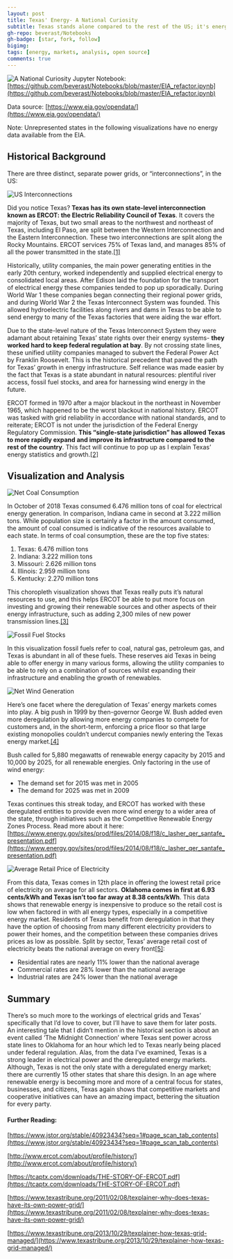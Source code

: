 ```yaml
---
layout: post
title: Texas' Energy- A National Curiosity
subtitle: Texas stands alone compared to the rest of the US; it's energy market is deregulated allowing for high levels of competition between providers and greater innovation.
gh-repo: beverast/Notebooks
gh-badge: [star, fork, follow]
bigimg:
tags: [energy, markets, analysis, open source]
comments: true
---
```


![A National Curiosity](/img/all_combined_transparent3.png)
Jupyter Notebook: [https://github.com/beverast/Notebooks/blob/master/EIA_refactor.ipynb](https://github.com/beverast/Notebooks/blob/master/EIA_refactor.ipynb)

Data source: [https://www.eia.gov/opendata/](https://www.eia.gov/opendata/)

Note: Unrepresented states in the following visualizations have no energy data available from the EIA.

## Historical Background
There are three distinct, separate power grids, or “interconnections”, in the US:

![US Interconnections](http://thestatedtruth.com/wp-content/uploads/2017/04/US-Electrical-Grid.png)

Did you notice Texas? **Texas has its own state-level interconnection known as ERCOT: the Electric Reliability Council of Texas**. It covers the majority of Texas, but two small areas to the northwest and northeast of Texas, including El Paso, are split between the Western Interconnection and the Eastern Interconnection. These two interconnections are split along the Rocky Mountains. ERCOT services 75% of Texas land, and manages 85% of all the power transmitted in the state.[[1]](https://www.texastribune.org/2013/10/29/texplainer-how-texas-grid-managed/)

Historically, utility companies, the main power generating entities in the early 20th century, worked independently and supplied electrical energy to consolidated local areas. After Edison laid the foundation for the transport of electrical energy these companies tended to pop up sporadically. During World War 1 these companies began connecting their regional power grids, and during World War 2 the Texas Interconnect System was founded. This allowed hydroelectric facilities along rivers and dams in Texas to be able to send energy to many of the Texas factories that were aiding the war effort. 

Due to the state-level nature of the Texas Interconnect System they were adamant about retaining Texas’ state rights over their energy systems- **they worked hard to keep federal regulation at bay**. By not crossing state lines, these unified utility companies managed to subvert the Federal Power Act by Franklin Roosevelt. This is the historical precedent that paved the path for Texas’ growth in energy infrastructure. Self reliance was made easier by the fact that Texas is a state abundant in natural resources: plentiful river access, fossil fuel stocks, and area for harnessing wind energy in the future.

ERCOT formed in 1970 after a major blackout in the northeast in November 1965, which happened to be the worst blackout in national history. ERCOT was tasked with grid reliability in accordance with national standards, and to reiterate; ERCOT is not under the jurisdiction of the Federal Energy Regulatory Commission. **This “single-state jurisdiction” has allowed Texas to more rapidly expand and improve its infrastructure compared to the rest of the country**. This fact will continue to pop up as I explain Texas’ energy statistics and growth.[[2]](https://www.texastribune.org/2011/02/08/texplainer-why-does-texas-have-its-own-power-grid/)

## Visualization and Analysis

![Net Coal Consumption](/img/coal_consumption_combined.png)

In October of 2018 Texas consumed 6.476 million tons of coal for electrical energy generation. In comparison, Indiana came in second at 3.222 million tons. While population size is certainly a factor in the amount consumed, the amount of coal consumed is indicative of the resources available to each state. In terms of coal consumption, these are the top five states:
1. Texas: 6.476 million tons
2. Indiana: 3.222 million tons
3. Missouri: 2.626 million tons
4. Illinois: 2.959 million tons
5. Kentucky: 2.270 million tons

This choropleth visualization shows that Texas really puts it’s natural resources to use, and this helps ERCOT be able to put more focus on investing and growing their renewable sources and other aspects of their energy infrastructure, such as adding 2,300 miles of new power transmission lines.[[3]](https://poweringtexas.com/#revenue-generator)

![Fossil Fuel Stocks](/img/fossil_fuel_stocks_combined.png)

In this visualization fossil fuels refer to coal, natural gas, petroleum gas, and Texas is abundant in all of these fuels. These reserves aid Texas in being able to offer energy in many various forms, allowing the utility companies to be able to rely on a combination of sources whilst expanding their infrastructure and enabling the growth of renewables. 

![Net Wind Generation](/img/wind_generation_combined.png)

Here’s one facet where the deregulation of Texas’ energy markets comes into play. A big push in 1999 by then-governor George W. Bush added even more deregulation by allowing more energy companies to compete for customers and, in the short-term, enforcing a price floor so that large existing monopolies couldn’t undercut companies newly entering the Texas energy market.[[4]](https://www.technologyreview.com/s/602261/george-w-bush-helped-make-texas-a-clean-energy-powerhouse/)

Bush called for 5,880 megawatts of renewable energy capacity by 2015 and 10,000 by 2025, for all renewable energies. Only factoring in the use of wind energy:
* The demand set for 2015 was met in 2005
* The demand for 2025 was met in 2009

Texas continues this streak today, and ERCOT has worked with these deregulated entities to provide even more wind energy to a wider area of the state, through initiatives such as the Competitive Renewable Energy Zones Process. Read more about it here: [https://www.energy.gov/sites/prod/files/2014/08/f18/c_lasher_qer_santafe_presentation.pdf](https://www.energy.gov/sites/prod/files/2014/08/f18/c_lasher_qer_santafe_presentation.pdf)

![Average Retail Price of Electricity](/img/retail_price_combined.png)

From this data, Texas comes in 12th place in offering the lowest retail price of electricity on average for all sectors. **Oklahoma comes in first at 6.93 cents/kWh and Texas isn’t too far away at 8.38 cents/kWh**. This data shows that renewable energy is inexpensive to produce so the retail cost is low when factored in with all energy types, especially in a competitive energy market. Residents of Texas benefit from deregulation in that they have the option of choosing from many different electricity providers to power their homes, and the competition between these companies drives prices as low as possible. Split by sector, Texas’ average retail cost of electricity beats the national average on every front[[5]](https://www.chooseenergy.com/texas/):
* Residential rates are nearly 11% lower than the national average
* Commercial rates are 28% lower than the national average
* Industrial rates are 24% lower than the national average

## Summary

There’s so much more to the workings of electrical grids and Texas’ specifically that I’d love to cover, but I’ll have to save them for later posts. An interesting tale that I didn’t mention in the historical section is about an event called ‘The Midnight Connection’ where Texas sent power across state lines to Oklahoma for an hour which led to Texas nearly being placed under federal regulation. Alas, from the data I’ve examined, Texas is a strong leader in electrical power and the deregulated energy markets. Although, Texas is not the only state with a deregulated energy market; there are currently 15 other states that share this design. In an age where renewable energy is becoming more and more of a central focus for states, businesses, and citizens, Texas again shows that competitive markets and cooperative initiatives can have an amazing impact, bettering the situation for every party.

#### Further Reading:

[https://www.jstor.org/stable/40923434?seq=1#page_scan_tab_contents](https://www.jstor.org/stable/40923434?seq=1#page_scan_tab_contents)

[http://www.ercot.com/about/profile/history/](http://www.ercot.com/about/profile/history/)

[https://tcaptx.com/downloads/THE-STORY-OF-ERCOT.pdf](https://tcaptx.com/downloads/THE-STORY-OF-ERCOT.pdf)

[https://www.texastribune.org/2011/02/08/texplainer-why-does-texas-have-its-own-power-grid/](https://www.texastribune.org/2011/02/08/texplainer-why-does-texas-have-its-own-power-grid/)

[https://www.texastribune.org/2013/10/29/texplainer-how-texas-grid-managed/](https://www.texastribune.org/2013/10/29/texplainer-how-texas-grid-managed/)


